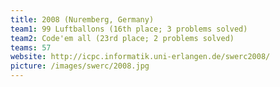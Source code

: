 ```yaml
---
title: 2008 (Nuremberg, Germany)
team1: 99 Luftballons (16th place; 3 problems solved)
team2: Code'em all (23rd place; 2 problems solved)
teams: 57
website: http://icpc.informatik.uni-erlangen.de/swerc2008/
picture: /images/swerc/2008.jpg
---
```

